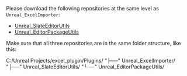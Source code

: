 Please download the following repositories at the same level as `Unreal_ExcelImporter`:

- [Unreal_SlateEditorUtils](https://github.com/dipi0123/Unreal_SlateEditorUtils.git)
- [Unreal_EditorPackageUtils](https://github.com/dipi0123/Unreal_EditorPackageUtils.git)

Make sure that all three repositories are in the same folder structure, like this:

C:/Unreal Projects/excel_plugin/Plugins/
    "├──" Unreal_ExcelImporter/
    "├──" Unreal_SlateEditorUtils/
    "└──" Unreal_EditorPackageUtils/
